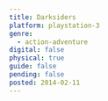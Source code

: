 ```yaml
---
title: Darksiders
platform: playstation-3
genre:
  - action-adventure
digital: false
physical: true
guide: false
pending: false
posted: 2014-02-11
---
```


